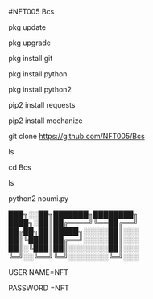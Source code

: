#NFT005 Bcs

pkg update

pkg upgrade

pkg install git

pkg install python

pkg install python2

pip2 install requests

pip2 install mechanize

git clone https://github.com/NFT005/Bcs

ls

cd Bcs

ls

python2 noumi.py



███╗░░██╗███████╗████████╗
████╗░██║██╔════╝╚══██╔══╝
██╔██╗██║█████╗░░░░░██║░░░
██║╚████║██╔══╝░░░░░██║░░░
██║░╚███║██║░░░░░░░░██║░░░
╚═╝░░╚══╝╚═╝░░░░░░░░╚═╝░░░


USER NAME=NFT

PASSWORD =NFT

